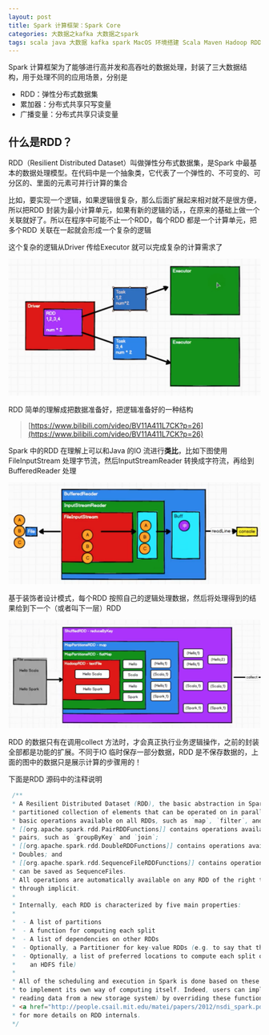 ```yaml
---
layout: post
title: Spark 计算框架：Spark Core
categories: 大数据之kafka 大数据之spark
tags: scala java 大数据 kafka spark MacOS 环境搭建 Scala Maven Hadoop RDD 累加器 广播变量 装饰者 设计模式 IO 
---
```


Spark 计算框架为了能够进行高并发和高吞吐的数据处理，封装了三大数据结构，用于处理不同的应用场景，分别是

* RDD：弹性分布式数据集
* 累加器：分布式共享只写变量
* 广播变量：分布式共享只读变量

## 什么是RDD？

RDD（Resilient Distributed Dataset）叫做弹性分布式数据集，是Spark 中最基本的数据处理模型。在代码中是一个抽象类，它代表了一个弹性的、不可变的、可分区的、里面的元素可并行计算的集合

比如，要实现一个逻辑，如果逻辑很复杂，那么后面扩展起来相对就不是很方便，所以把RDD 封装为最小计算单元，如果有新的逻辑的话，，在原来的基础上做一个关联就好了。所以在程序中可能不止一个RDD，每个RDD 都是一个计算单元，把多个RDD 关联在一起就会形成一个复杂的逻辑

这个复杂的逻辑从Driver 传给Executor 就可以完成复杂的计算需求了

![](../media/image/2020-11-25/01.png)

RDD 简单的理解成把数据准备好，把逻辑准备好的一种结构

>[https://www.bilibili.com/video/BV11A411L7CK?p=26](https://www.bilibili.com/video/BV11A411L7CK?p=26)

Spark 中的RDD 在理解上可以和Java 的IO 流进行**类比**，比如下图使用FileInputStream 处理字节流，然后InputStreamReader 转换成字符流，再给到BufferedReader 处理

![](../media/image/2020-11-25/02.png)

基于装饰者设计模式，每个RDD 按照自己的逻辑处理数据，然后将处理得到的结果给到下一个（或者叫下一层）RDD

![](../media/image/2020-11-25/03.png)

RDD 的数据只有在调用collect 方法时，才会真正执行业务逻辑操作，之前的封装全部都是功能的扩展。不同于IO 临时保存一部分数据，RDD 是不保存数据的，上面的图中的数据只是展示计算的步骤用的！

下面是RDD 源码中的注释说明

```java
 /**
 * A Resilient Distributed Dataset (RDD), the basic abstraction in Spark. Represents an immutable,
 * partitioned collection of elements that can be operated on in parallel. This class contains the
 * basic operations available on all RDDs, such as `map`, `filter`, and `persist`. In addition,
 * [[org.apache.spark.rdd.PairRDDFunctions]] contains operations available only on RDDs of key-value
 * pairs, such as `groupByKey` and `join`;
 * [[org.apache.spark.rdd.DoubleRDDFunctions]] contains operations available only on RDDs of
 * Doubles; and
 * [[org.apache.spark.rdd.SequenceFileRDDFunctions]] contains operations available on RDDs that
 * can be saved as SequenceFiles.
 * All operations are automatically available on any RDD of the right type (e.g. RDD[(Int, Int)])
 * through implicit.
 *
 * Internally, each RDD is characterized by five main properties:
 *
 *  - A list of partitions
 *  - A function for computing each split
 *  - A list of dependencies on other RDDs
 *  - Optionally, a Partitioner for key-value RDDs (e.g. to say that the RDD is hash-partitioned)
 *  - Optionally, a list of preferred locations to compute each split on (e.g. block locations for
 *    an HDFS file)
 *
 * All of the scheduling and execution in Spark is done based on these methods, allowing each RDD
 * to implement its own way of computing itself. Indeed, users can implement custom RDDs (e.g. for
 * reading data from a new storage system) by overriding these functions. Please refer to the
 * <a href="http://people.csail.mit.edu/matei/papers/2012/nsdi_spark.pdf">Spark paper</a>
 * for more details on RDD internals.
 */
```
